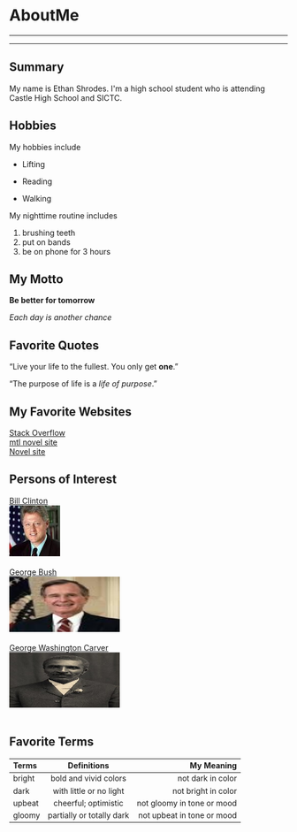 # AboutMe
---
---
## Summary 
[Another Link]: https://ranobes.top
[1]: https://en.wikipedia.org/wiki/Bill_Clinton

My name is Ethan Shrodes. I'm a high school student who is attending Castle High School and SICTC.

## Hobbies

My hobbies include

- Lifting
* Reading
+ Walking

My nighttime routine includes

1. brushing teeth
2. put on bands
4. be on phone for 3 hours

## My Motto

**Be better for tomorrow**

_Each day is another chance_

## Favorite Quotes

“Live your life to the fullest. You only get **one**.”

“The purpose of life is a _life of purpose_.”


## My Favorite Websites

[Stack Overflow](https://stackoverflow.com)<br>
[mtl novel site](reader-hub.com)<br>
[Novel site][Another Link]<br>

## Persons of Interest

[Bill Clinton][1]<br>
<kbd>![bill](img/img/billCl.jfif)</kbd><br><br>
[George Bush](https://en.wikipedia.org/wiki/George_W._Bush)<br>
<kbd><img src="img/img/download.jfif" height="100px" width="200px"></kbd><br><br>
[George Washington Carver](https://en.wikipedia.org/wiki/George_Washington_Carver)<br>
<kbd><img src="img/img/George_Washington_Carver.jpg" height="100px" width="200px"></kbd><br><br>

## Favorite Terms

| Terms | Definitions | My Meaning |
|:-| :----:| ----: |
|bright| bold and vivid colors | not dark in color|
|dark| with little or no light | not bright in color|
|upbeat| cheerful; optimistic | not gloomy in tone or mood|
|gloomy| partially or totally dark | not upbeat in tone or mood|

